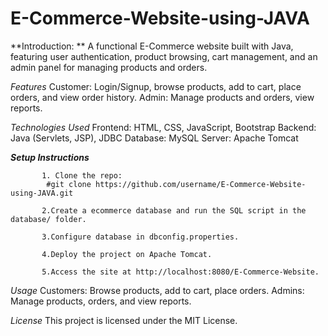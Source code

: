 # E-Commerce-Website-using-JAVA
**Introduction: **
        A functional E-Commerce website built with Java, featuring user authentication, product browsing, cart management, and an admin panel for managing products and orders.

*Features*
  Customer:
          Login/Signup, browse products, add to cart, place orders, and view order history.
  Admin:
          Manage products and orders, view reports.
          
*Technologies Used*
  Frontend: HTML, CSS, JavaScript, Bootstrap
  Backend: Java (Servlets, JSP), JDBC
  Database: MySQL
  Server: Apache Tomcat


***Setup Instructions***
           
           1. Clone the repo:
            #git clone https://github.com/username/E-Commerce-Website-using-JAVA.git
      
           2.Create a ecommerce database and run the SQL script in the database/ folder.
   
           3.Configure database in dbconfig.properties.
   
           4.Deploy the project on Apache Tomcat.
   
           5.Access the site at http://localhost:8080/E-Commerce-Website.

*Usage*
Customers: Browse products, add to cart, place orders.
Admins: Manage products, orders, and view reports.

*License*
This project is licensed under the MIT License.
